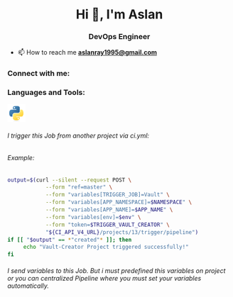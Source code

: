 <h1 align="center">Hi 👋, I'm Aslan</h1>
<h3 align="center">DevOps Engineer</h3>

- 📫 How to reach me **aslanray1995@gmail.com**

<h3 align="left">Connect with me:</h3>
<p align="left">
</p>

<h3 align="left">Languages and Tools:</h3>
<p align="left"> <a href="https://www.python.org" target="_blank" rel="noreferrer"> <img src="https://raw.githubusercontent.com/devicons/devicon/master/icons/python/python-original.svg" alt="python" width="40" height="40"/> </a> </p>

###### I trigger this Job from another project via ci.yml:
###### Example:
```bash
output=$(curl --silent --request POST \
            --form "ref=master" \
            --form "variables[TRIGGER_JOB]=Vault" \
            --form "variables[APP_NAMESPACE]=$NAMESPACE" \
            --form "variables[APP_NAME]=$APP_NAME" \
            --form "variables[env]=$env" \
            --form "token=$TRIGGER_VAULT_CREATOR" \
            "${CI_API_V4_URL}/projects/13/trigger/pipeline")
if [[ "$output" == *"created"* ]]; then
     echo "Vault-Creator Project triggered successfully!"
fi
```
###### I send variables to this Job. But i must predefined this variables on project or you can centralized Pipeline where you must set your variables automatically.

